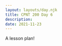 ```yaml
---
layout: layouts/day.njk
title: CPNT 200 Day 6
description: 
date: 2021-11-23
---
```


A lesson plan!